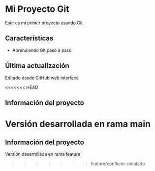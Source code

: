# Mi Proyecto Git

Este es mi primer proyecto usando Git.

## Características
- Aprendiendo Git paso a paso

## Última actualización
Editado desde GitHub web interface

<<<<<<< HEAD
## Información del proyecto
Versión desarrollada en rama main
=======

## Información del proyecto
Versión desarrollada en rama feature
>>>>>>> feature/conflicto-simulado
